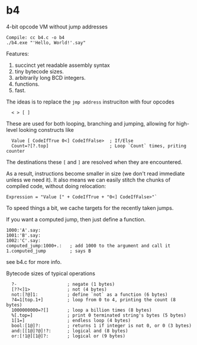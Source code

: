 # b4
 4-bit opcode VM without jump addresses

```
Compile: cc b4.c -o b4
./b4.exe "'Hello, World!'.say"
```

Features:
1. succinct yet readable assembly syntax
2. tiny bytecode sizes.
3. arbitrarily long BCD integers.
4. functions.
5. fast.

The ideas is to replace the `jmp address` instruciton with four opcodes 
```
  < > [ ]
```

These are used for both looping, branching and jumping, allowing for high-level looking constructs like
```
  Value [ CodeIfTrue 0<] CodeIfFalse>  ; If/Else
  Count=?[?.top]                       ; Loop `Count` times, priting counter
```

The destinations these `[` and `]` are resolved when they are encountered.

As a result, instructions become smaller in size (we don't read immediate unless we need it). It also means we can easily stitch the chunks of compiled code, without doing relocation:
```
Expression = "Value [" + CodeIfTrue + "0<] CodeIfFalse>"`
```

To speed things a bit, we cache targets for the recently taken jumps.

If you want a computed jump, then just define a function.
```
1000:'A'.say:
1001:'B'.say:
1002:'C'.say:
computed_jump:1000+.:   ; add 1000 to the argument and call it
1.computed_jump         ; says B
```

see b4.c for more info.


Bytecode sizes of typical operations
```
  ?-                   ; negate (1 bytes)
  [??<]1>              ; not (4 bytes)
  not:[?@]1:           ; define `not` as a function (6 bytes)
  ?4=1[top.1+]         ; loop from 0 to 4, printing the count (8 bytes)
  1000000000=?[]       ; loop a billion times (8 bytes)
  %[.top=]             ; print 0 terminated string's bytes (5 bytes)
  1[1=]                ; endless loop (4 bytes)
  bool:[1@]?:          ; returns 1 if integer is not 0, or 0 (3 bytes)
  and:[[1@]?@]!?:      ; logical and (8 bytes)
  or:[!1@][1@]?:       ; logical or (9 bytes)
```
